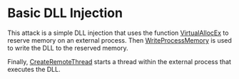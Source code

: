 # Basic DLL Injection



This attack is a simple DLL injection that uses the function [VirtualAllocEx](https://msdn.microsoft.com/en-us/library/windows/desktop/aa366890%28v=vs.85%29.aspx?f=255&MSPPError=-2147217396) to reserve memory on an external process. 
Then [WriteProcessMemory](https://msdn.microsoft.com/de-de/library/windows/desktop/ms681674(v=vs.85).aspx) is used to write the DLL to the reserved memory. 

Finally, [CreateRemoteThread](https://msdn.microsoft.com/en-us/library/windows/desktop/ms682437(v=vs.85).aspx) starts a thread within the external process that executes the DLL.
